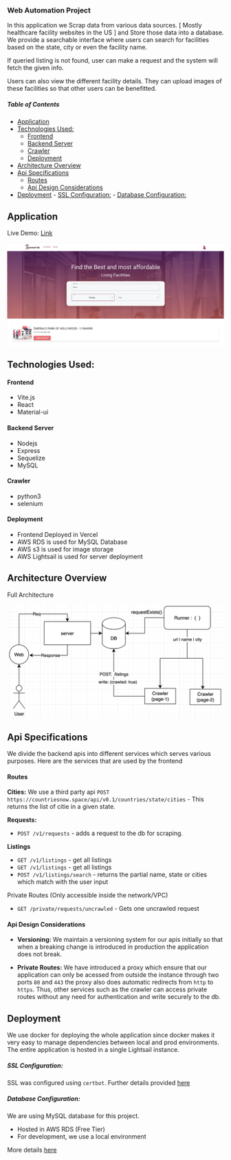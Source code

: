 ### Web Automation Project

In this application we Scrap data from various data sources. [ Mostly healthcare facility websites in the US ] and Store those data into a database. We provide a searchable interface where users can search for facilities based on the state, city or even the facility name.

If queried listing is not found, user can make a request and the system will fetch the given info.

Users can also view the different facility details. They can upload images of these facilities so that other users can be benefitted.

##### Table of Contents

- [Application](#application)
- [Technologies Used:](#technologies-used)
    - [Frontend](#frontend)
    - [Backend Server](#backend-server)
    - [Crawler](#crawler)
    - [Deployment](#deployment)
- [Architecture Overview](#architecture-overview)
- [Api Specifications](#api-specifications)
    - [Routes](#routes)
    - [Api Design Considerations](#api-design-considerations)
- [Deployment](#deployment-1)
      - [SSL Configuration:](#ssl-configuration)
      - [Database Configuration:](#database-configuration)

## Application

Live Demo: [Link](https://react-mui-search.vercel.app/)

![Website](documentation/diagrams/web-page-1.png?raw=true 'Website')

## Technologies Used:

#### Frontend

- Vite.js
- React
- Material-ui

#### Backend Server

- Nodejs
- Express
- Sequelize
- MySQL

#### Crawler

- python3
- selenium

#### Deployment

- Frontend Deployed in Vercel
- AWS RDS is used for MySQL Database
- AWS s3 is used for image storage
- AWS Lightsail is used for server deployment

## Architecture Overview

Full Architecture

![Crawler](documentation/diagrams/backend-architecture.png?raw=true 'Crawler Architecture')

## Api Specifications

We divide the backend apis into different services which serves various purposes. Here are the services that are used by the frontend

#### Routes

**Cities:**
We use a third party api `POST https://countriesnow.space/api/v0.1/countries/state/cities` - This returns the list of citie in a given state.

**Requests:**

- `POST /v1/requests` - adds a request to the db for scraping.

**Listings**

- `GET /v1/listings` - get all listings
- `GET /v1/listings` - get all listings
- `POST /v1/listings/search` - returns the partial name, state or cities which match with the user input

Private Routes (Only accessible inside the network/VPC)

- `GET /private/requests/uncrawled` - Gets one uncrawled request

#### Api Design Considerations

- **Versioning:** We maintain a versioning system for our apis initially so that when a breaking change is introduced in production the application does not break.

- **Private Routes:** We have introduced a proxy which ensure that our application can only be acessed from outside the instance through two ports `80` and `443` the proxy also does automatic redirects from `http` to `https`. Thus, other services such as the crawler can access private routes without any need for authentication and write securely to the db.

## Deployment

We use docker for deploying the whole application since docker makes it very easy to manage dependencies between local and prod environments. The entire application is hosted in a single Lightsail instance.

##### SSL Configuration:

SSL was configured using `certbot`. Further details provided [here](/documentation/ssl-config.md)

##### Database Configuration:

We are using MySQL database for this project.

- Hosted in AWS RDS (Free Tier)
- For development, we use a local environment

More details [here](/documentation/database-config.md)
